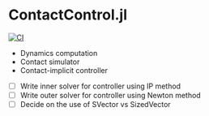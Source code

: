 # ContactControl.jl
[![CI](https://github.com/simon-lc/ContactControl.jl/actions/workflows/CI.yml/badge.svg)](https://github.com/simon-lc/ContactControl.jl/actions/workflows/CI.yml)

- Dynamics computation
- Contact simulator
- Contact-implicit controller

- [ ] Write inner solver for controller using IP method
- [ ] Write outer solver for controller using Newton method
- [ ] Decide on the use of SVector vs SizedVector
